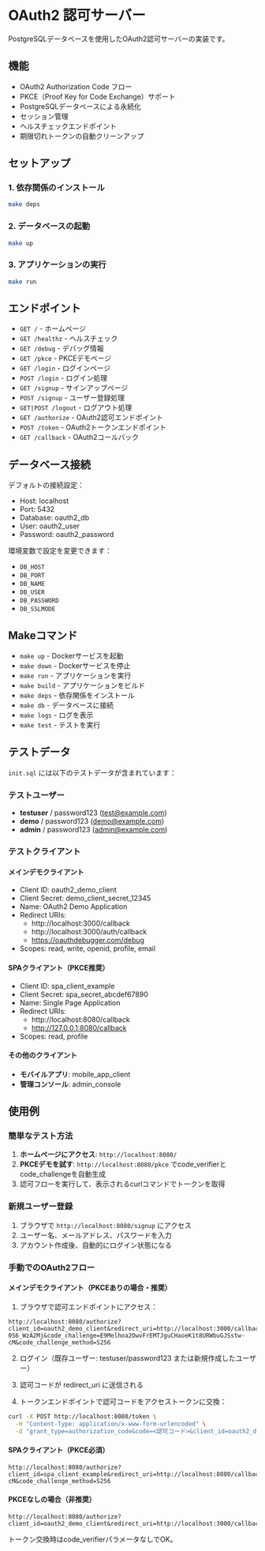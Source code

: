 # OAuth2 認可サーバー

PostgreSQLデータベースを使用したOAuth2認可サーバーの実装です。

## 機能

- OAuth2 Authorization Code フロー
- PKCE（Proof Key for Code Exchange）サポート
- PostgreSQLデータベースによる永続化
- セッション管理
- ヘルスチェックエンドポイント
- 期限切れトークンの自動クリーンアップ

## セットアップ

### 1. 依存関係のインストール

```bash
make deps
```

### 2. データベースの起動

```bash
make up
```

### 3. アプリケーションの実行

```bash
make run
```

## エンドポイント

- `GET /` - ホームページ
- `GET /healthz` - ヘルスチェック
- `GET /debug` - デバッグ情報
- `GET /pkce` - PKCEデモページ
- `GET /login` - ログインページ
- `POST /login` - ログイン処理
- `GET /signup` - サインアップページ
- `POST /signup` - ユーザー登録処理
- `GET|POST /logout` - ログアウト処理
- `GET /authorize` - OAuth2認可エンドポイント
- `POST /token` - OAuth2トークンエンドポイント
- `GET /callback` - OAuth2コールバック

## データベース接続

デフォルトの接続設定：
- Host: localhost
- Port: 5432
- Database: oauth2_db
- User: oauth2_user
- Password: oauth2_password

環境変数で設定を変更できます：
- `DB_HOST`
- `DB_PORT`
- `DB_NAME`
- `DB_USER`
- `DB_PASSWORD`
- `DB_SSLMODE`

## Makeコマンド

- `make up` - Dockerサービスを起動
- `make down` - Dockerサービスを停止
- `make run` - アプリケーションを実行
- `make build` - アプリケーションをビルド
- `make deps` - 依存関係をインストール
- `make db` - データベースに接続
- `make logs` - ログを表示
- `make test` - テストを実行

## テストデータ

`init.sql` には以下のテストデータが含まれています：

### テストユーザー
- **testuser** / password123 (test@example.com)
- **demo** / password123 (demo@example.com)  
- **admin** / password123 (admin@example.com)

### テストクライアント

#### メインデモクライアント
- Client ID: oauth2_demo_client
- Client Secret: demo_client_secret_12345
- Name: OAuth2 Demo Application
- Redirect URIs: 
  - http://localhost:3000/callback
  - http://localhost:3000/auth/callback
  - https://oauthdebugger.com/debug
- Scopes: read, write, openid, profile, email

#### SPAクライアント（PKCE推奨）
- Client ID: spa_client_example
- Client Secret: spa_secret_abcdef67890
- Name: Single Page Application
- Redirect URIs:
  - http://localhost:8080/callback
  - http://127.0.0.1:8080/callback
- Scopes: read, profile

#### その他のクライアント
- **モバイルアプリ**: mobile_app_client
- **管理コンソール**: admin_console

## 使用例

### 簡単なテスト方法

1. **ホームページにアクセス**: `http://localhost:8080/`
2. **PKCEデモを試す**: `http://localhost:8080/pkce` でcode_verifierとcode_challengeを自動生成
3. 認可フローを実行して、表示されるcurlコマンドでトークンを取得

### 新規ユーザー登録
1. ブラウザで `http://localhost:8080/signup` にアクセス
2. ユーザー名、メールアドレス、パスワードを入力
3. アカウント作成後、自動的にログイン状態になる

### 手動でのOAuth2フロー

#### メインデモクライアント（PKCEありの場合・推奨）
1. ブラウザで認可エンドポイントにアクセス：
```
http://localhost:8080/authorize?client_id=oauth2_demo_client&redirect_uri=http://localhost:3000/callback&response_type=code&scope=read%20write%20openid&state=xyz123&nonce=n-0S6_WzA2Mj&code_challenge=E9Melhoa2OwvFrEMTJguCHaoeK1t8URWbuGJSstw-cM&code_challenge_method=S256
```

2. ログイン（既存ユーザー: testuser/password123 または新規作成したユーザー）

3. 認可コードが redirect_uri に送信される

4. トークンエンドポイントで認可コードをアクセストークンに交換：
```bash
curl -X POST http://localhost:8080/token \
  -H "Content-Type: application/x-www-form-urlencoded" \
  -d "grant_type=authorization_code&code=<認可コード>&client_id=oauth2_demo_client&client_secret=demo_client_secret_12345&redirect_uri=http://localhost:3000/callback&code_verifier=<code_verifier>"
```

#### SPAクライアント（PKCE必須）
```
http://localhost:8080/authorize?client_id=spa_client_example&redirect_uri=http://localhost:8080/callback&response_type=code&scope=read%20profile&code_challenge=E9Melhoa2OwvFrEMTJguCHaoeK1t8URWbuGJSstw-cM&code_challenge_method=S256
```

#### PKCEなしの場合（非推奨）
```
http://localhost:8080/authorize?client_id=oauth2_demo_client&redirect_uri=http://localhost:3000/callback&response_type=code&scope=read
```

トークン交換時はcode_verifierパラメータなしでOK。
